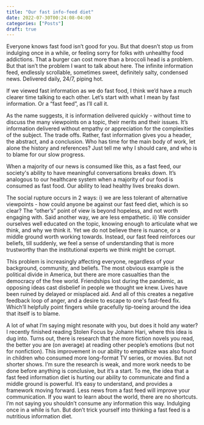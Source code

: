 ```yaml
---
title: "Our fast info-feed diet"
date: 2022-07-30T00:24:08-04:00
categories: ["Posts"]
draft: true
---
```


Everyone knows fast food isn’t good for you. But that doesn’t stop us from indulging once in a while, or feeling sorry for folks with unhealthy food addictions. That a burger can cost more than a broccoli head is a problem. But that isn’t the problem I want to talk about here. The infinite information feed, endlessly scrollable, sometimes sweet, definitely salty, condensed news. Delivered daily, 24/7, piping hot.

If we viewed fast information as we do fast food, I think we’d have a much clearer time talking to each other. Let’s start with what I mean by fast information. Or a “fast feed”, as I’ll call it.

As the name suggests, it is information delivered quickly - without time to discuss the many viewpoints on a topic, their merits and their issues. It’s information delivered without empathy or appreciation for the complexities of the subject. The trade offs. Rather, fast information gives you a header, the abstract, and a conclusion. Who has time for the main body of work, let alone the history and references? Just tell me why I should care, and who is to blame for our slow progress.

When a majority of our news is consumed like this, as a fast feed, our society's ability to have meaningful conversations breaks down. It’s analogous to our healthcare system when a majority of our food is consumed as fast food. Our ability to lead healthy lives breaks down.

The social rupture occurs in 2 ways: i) we are less tolerant of alternative viewpoints - how could anyone be against our fast feed diet, which is so clear? The “other’s” point of view is beyond hopeless, and not worth engaging with. Said another way, we are less empathetic. ii) We consider ourselves well educated on the topic, knowing enough to articulate what we think, and why we think it. Yet we do not believe there is nuance, or a middle ground worth working towards. Instead, our fast feed reinforces our beliefs, till suddenly, we feel a sense of understanding that is more trustworthy than the institutional experts we think might be corrupt.

This problem is increasingly affecting everyone, regardless of your background, community, and beliefs. The most obvious example is the political divide in America, but there are more casualties than the democracy of the free world. Friendships lost during the pandemic, as opposing ideas cast disbelief in people we thought we knew. Lives have been ruined by delayed or misplaced aid. And all of this creates a negative feedback loop of anger, and a desire to escape to one's fast-feed fix. Which’ll helpfully point fingers while gracefully tip-toeing around the idea that itself is to blame.

A lot of what I’m saying might resonate with you, but does it hold any water? I recently finished reading Stolen Focus by Johann Hari, where this idea is dug into. Turns out, there is research that the more fiction novels you read, the better you are (on average) at reading other people’s emotions (but not for nonfiction). This improvement in our ability to empathize was also found in children who consumed more long-format TV series, or movies. But not shorter shows.
I’m sure the research is weak, and more work needs to be done before anything is conclusive, but it’s a start. To me, the idea that a fast feed information diet is hurting our ability to communicate and find a middle ground is powerful. It’s easy to understand, and provides a framework moving forward. Less news from a fast feed will improve your communication. If you want to learn about the world, there are no shortcuts. I’m not saying you shouldn’t consume any information this way. Indulging once in a while is fun. But don’t trick yourself into thinking a fast feed is a nutritious information diet.
